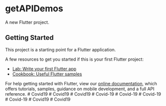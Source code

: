 # getAPIDemos

A new Flutter project.

## Getting Started

This project is a starting point for a Flutter application.

A few resources to get you started if this is your first Flutter project:

- [Lab: Write your first Flutter app](https://flutter.dev/docs/get-started/codelab)
- [Cookbook: Useful Flutter samples](https://flutter.dev/docs/cookbook)

For help getting started with Flutter, view our
[online documentation](https://flutter.dev/docs), which offers tutorials,
samples, guidance on mobile development, and a full API reference.
#   C o v i d 1 9  
 #   C o v i d 1 9  
 #   C o v i d 1 9  
 #   C o v i d - 1 9  
 #   C o v i d - 1 9  
 #   C o v i d - 1 9  
 #   C o v i d - 1 9  
 #   C o v i d 1 9  
 #   C o v i d 1 9  
 